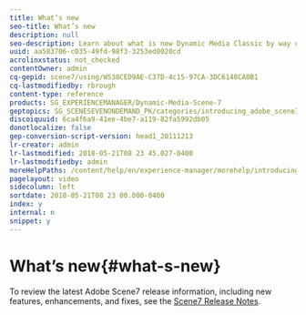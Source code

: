 ```yaml
---
title: What’s new
seo-title: What’s new
description: null
seo-description: Learn about what is new Dynamic Media Classic by way of the current release notes.
uuid: aa583706-c035-49fd-98f3-3253ed0020cd
acrolinxstatus: not_checked
contentOwner: admin
cq-gepid: scene7/using/WS38CED9AE-C37D-4c15-97CA-3DC6148CA0B1
cq-lastmodifiedby: rbrough
content-type: reference
products: SG_EXPERIENCEMANAGER/Dynamic-Media-Scene-7
geptopics: SG_SCENESEVENONDEMAND_PK/categories/introducing_adobe_scene7
discoiquuid: 6ca4f6a9-41ee-4be7-a119-82fa5992db05
donotlocalize: false
gep-conversion-script-version: head1_20111213
lr-creator: admin
lr-lastmodified: 2018-05-21T08 23 45.027-0400
lr-lastmodifiedby: admin
moreHelpPaths: /content/help/en/experience-manager/morehelp/introducing_adobe_scene7;/content/help/en/experience-manager/morehelp/introducing_adobe_scene7
pagelayout: video
sidecolumn: left
sortdate: 2018-05-21T08 23 00.000-0400
index: y
internal: n
snippet: y
---
```


# What’s new{#what-s-new}

To review the latest Adobe Scene7 release information, including new features, enhancements, and fixes, see the [Scene7 Release Notes](https://marketing.adobe.com/resources/help/en_US/s7/release_notes/index.html).
